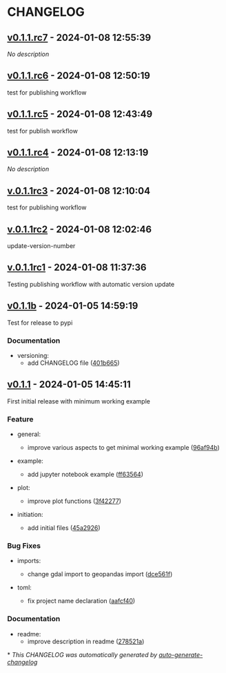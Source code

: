 # CHANGELOG

## [v0.1.1.rc7](https://github.com/marcperuz/digdem/releases/tag/v0.1.1.rc7) - 2024-01-08 12:55:39

*No description*

## [v0.1.1.rc6](https://github.com/marcperuz/digdem/releases/tag/v0.1.1.rc6) - 2024-01-08 12:50:19

test for publishing workflow

## [v0.1.1.rc5](https://github.com/marcperuz/digdem/releases/tag/v0.1.1.rc5) - 2024-01-08 12:43:49

test for publish workflow

## [v0.1.1.rc4](https://github.com/marcperuz/digdem/releases/tag/v0.1.1.rc4) - 2024-01-08 12:13:19

*No description*

## [v.0.1.1rc3](https://github.com/marcperuz/digdem/releases/tag/v.0.1.1rc3) - 2024-01-08 12:10:04

test for publishing workflow

## [v.0.1.1rc2](https://github.com/marcperuz/digdem/releases/tag/v.0.1.1rc2) - 2024-01-08 12:02:46

update-version-number

## [v.0.1.1rc1](https://github.com/marcperuz/digdem/releases/tag/v.0.1.1rc1) - 2024-01-08 11:37:36

Testing publishing workflow with automatic version update

## [v0.1.1b](https://github.com/marcperuz/digdem/releases/tag/v0.1.1b) - 2024-01-05 14:59:19

Test for release to pypi

### Documentation

- versioning:
  - add CHANGELOG file ([401b665](https://github.com/marcperuz/digdem/commit/401b665c7ac157c430a6bb5b78e8886d257afa19))

## [v0.1.1](https://github.com/marcperuz/digdem/releases/tag/v0.1.1) - 2024-01-05 14:45:11

First initial release with minimum working example

### Feature

- general:
  - improve various aspects to get minimal working example ([96af94b](https://github.com/marcperuz/digdem/commit/96af94b2576bd1eed3c381bf8476934a553f18e9))

- example:
  - add jupyter notebook example ([ff63564](https://github.com/marcperuz/digdem/commit/ff6356426c3fc9553e56bdc83b6dd5610b70621d))

- plot:
  - improve plot functions ([3f42277](https://github.com/marcperuz/digdem/commit/3f42277bd1ff89872dc32baeff73bcf0073af589))

- initiation:
  - add initial files ([45a2926](https://github.com/marcperuz/digdem/commit/45a2926788b13e31e13f7c88bac0a18b6f8f7ec7))

### Bug Fixes

- imports:
  - change gdal import to geopandas import ([dce561f](https://github.com/marcperuz/digdem/commit/dce561f0f362c6a7460c41fbd2a140e90f21c0ed))

- toml:
  - fix project name declaration ([aafcf40](https://github.com/marcperuz/digdem/commit/aafcf408d3a5c8d6fe5c5acdac9eedb6b7ee45b4))

### Documentation

- readme:
  - improve description in readme ([278521a](https://github.com/marcperuz/digdem/commit/278521a0db40d663ddedea9e7ac45dd271cecd70))

\* *This CHANGELOG was automatically generated by [auto-generate-changelog](https://github.com/BobAnkh/auto-generate-changelog)*
